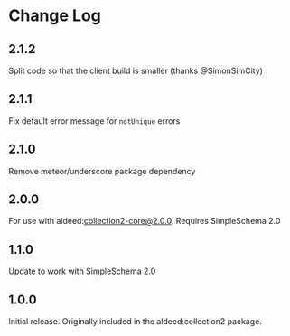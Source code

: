 # Change Log

## 2.1.2

Split code so that the client build is smaller (thanks @SimonSimCity)

## 2.1.1

Fix default error message for `notUnique` errors

## 2.1.0

Remove meteor/underscore package dependency

## 2.0.0

For use with aldeed:collection2-core@2.0.0. Requires SimpleSchema 2.0

## 1.1.0

Update to work with SimpleSchema 2.0

## 1.0.0

Initial release. Originally included in the aldeed:collection2 package.